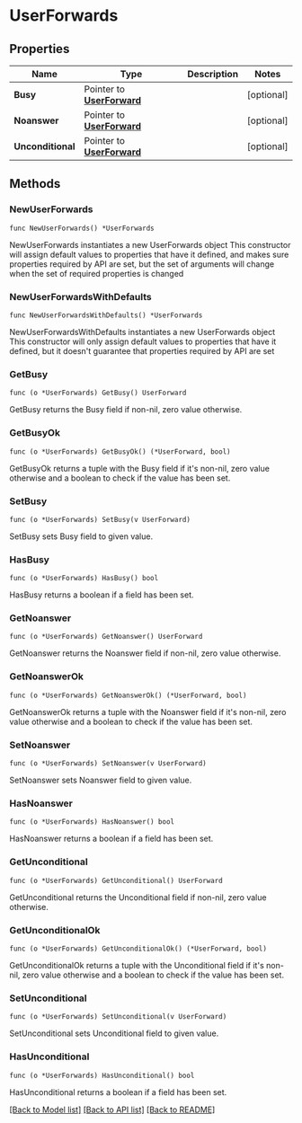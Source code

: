 # UserForwards

## Properties

Name | Type | Description | Notes
------------ | ------------- | ------------- | -------------
**Busy** | Pointer to [**UserForward**](UserForward.md) |  | [optional]
**Noanswer** | Pointer to [**UserForward**](UserForward.md) |  | [optional]
**Unconditional** | Pointer to [**UserForward**](UserForward.md) |  | [optional]

## Methods

### NewUserForwards

`func NewUserForwards() *UserForwards`

NewUserForwards instantiates a new UserForwards object
This constructor will assign default values to properties that have it defined,
and makes sure properties required by API are set, but the set of arguments
will change when the set of required properties is changed

### NewUserForwardsWithDefaults

`func NewUserForwardsWithDefaults() *UserForwards`

NewUserForwardsWithDefaults instantiates a new UserForwards object
This constructor will only assign default values to properties that have it defined,
but it doesn't guarantee that properties required by API are set

### GetBusy

`func (o *UserForwards) GetBusy() UserForward`

GetBusy returns the Busy field if non-nil, zero value otherwise.

### GetBusyOk

`func (o *UserForwards) GetBusyOk() (*UserForward, bool)`

GetBusyOk returns a tuple with the Busy field if it's non-nil, zero value otherwise
and a boolean to check if the value has been set.

### SetBusy

`func (o *UserForwards) SetBusy(v UserForward)`

SetBusy sets Busy field to given value.

### HasBusy

`func (o *UserForwards) HasBusy() bool`

HasBusy returns a boolean if a field has been set.

### GetNoanswer

`func (o *UserForwards) GetNoanswer() UserForward`

GetNoanswer returns the Noanswer field if non-nil, zero value otherwise.

### GetNoanswerOk

`func (o *UserForwards) GetNoanswerOk() (*UserForward, bool)`

GetNoanswerOk returns a tuple with the Noanswer field if it's non-nil, zero value otherwise
and a boolean to check if the value has been set.

### SetNoanswer

`func (o *UserForwards) SetNoanswer(v UserForward)`

SetNoanswer sets Noanswer field to given value.

### HasNoanswer

`func (o *UserForwards) HasNoanswer() bool`

HasNoanswer returns a boolean if a field has been set.

### GetUnconditional

`func (o *UserForwards) GetUnconditional() UserForward`

GetUnconditional returns the Unconditional field if non-nil, zero value otherwise.

### GetUnconditionalOk

`func (o *UserForwards) GetUnconditionalOk() (*UserForward, bool)`

GetUnconditionalOk returns a tuple with the Unconditional field if it's non-nil, zero value otherwise
and a boolean to check if the value has been set.

### SetUnconditional

`func (o *UserForwards) SetUnconditional(v UserForward)`

SetUnconditional sets Unconditional field to given value.

### HasUnconditional

`func (o *UserForwards) HasUnconditional() bool`

HasUnconditional returns a boolean if a field has been set.

[[Back to Model list]](../README.md#documentation-for-models) [[Back to API list]](../README.md#documentation-for-api-endpoints) [[Back to README]](../README.md)

